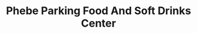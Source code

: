 ---
title: "Phebe Parking Food And Soft Drinks Center"
url: /gbarnga/phebe-parking-food-and-soft-drinks-center/
shop: Kiosk
---